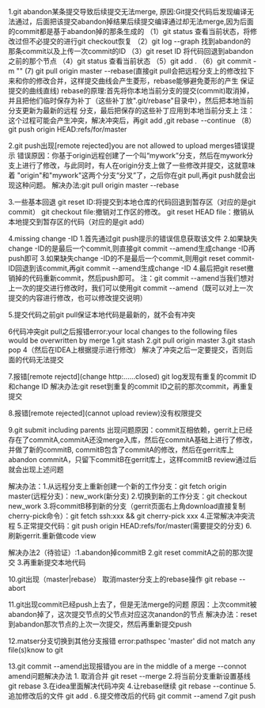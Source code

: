 1.git abandon某条提交导致后续提交无法merge,
原因:Git提交代码后发现编译无法通过，后面把该提交abandon掉结果后续提交编译通过却无法merge,因为后面的commit都是基于abandon掉的那条生成的
（1）git status 查看当前状态，将修改过但不必提交的进行git checkout恢复
（2）git log --graph 找到abandon的那条commit以及上传一次commit的ID
（3）git reset ID  将代码回退到abandon之前的那个节点
（4）git status 查看当前状态
（5）git add .
（6）git commit -m ""
 (7) git pull origin master --rebase(直接git pull会把远程分支上的修改拉下来和你的修改合并，这样提交曲线会产生菱形，rebase能够避免菱形的产生
 保证提交的曲线直线)
 rebase的原理:首先将你本地当前分支的提交(commit)取消掉，并且把他们临时保存为补丁（这些补丁放".git/rebase"目录中），然后把本地当前分支更新为最新的远程
 分支，最后把保存的这些补丁应用到本地当前分支上
 注：这个过程可能会产生冲突，解决冲突后，再git add ,git rebase --continue
 （8）git push origin HEAD:refs/for/master
 
 2.git push出现[remote rejected]you are not allowed to upload merges错误提示
 错误原因：你基于origin远程创建了一个叫“mywork”分支，然后在mywork分支上进行了修改，与此同时，有人在origin分支上做了一些修改并提交，这就意味着
 "origin"和"mywork"这两个分支“分叉”了，之后你在git pull,再git push就会出现这种问题。
 解决办法:git pull origin master --rebase
 
 3.一些基本回退
 git reset ID:将提交到本地仓库的代码回退到暂存区（对应的是git commit）
 git checkout file:撤销对工作区的修改。
 git reset HEAD file：撤销从本地提交到暂存区的代码（对应的是git add）
 
 4.missing change -ID
 1.首先通过git push提示的错误信息获取该文件
 2.如果缺失change -ID的是最后一个commit,则直接git commit --amend生成change -ID再push即可
 3.如果缺失change -ID的不是最后一个commit,则用git reset commit-ID回退到该commit,再git commit --amend生成change -ID
 4.最后把git reset撤销掉的代码重新commit，然后push即可。
 注：git commit --amend当我们想对上一次的提交进行修改时，我们可以使用git commit --amend（既可以对上一次提交的内容进行修改，也可以修改提交说明）
 
 5.提交代码之前git  pull保证本地代码是最新的，就不会有冲突
 
 6代码冲突git pull之后报错error:your local changes to the following files would be overwritten by merge
 1.git stash
 2.git pull origin master
 3.git stash pop
 4（然后在IDEA上根据提示进行修改）
 解决了冲突之后一定要提交，否则后面的代码无法提交
 
 7.报错[remote  rejectd](change http:......closed)
 git log发现有重复的commit ID和change ID
 解决办法:git reset到重复的commit ID之前的那次commit，再重复提交
 
 8.报错[remote rejected](cannot upload review)没有权限提交
 
 9.git submit including parents
 出现问题原因：commit互相依赖，gerrit上已经存在了commitA,commitA还没merge入库，然后在commitA基础上进行了修改，并做了新的commitB,
 commitB包含了commitA的修改，然后在gerrit库上abandon commitA，只留下commitB在gerrit库上，这样commitB review通过后就会出现上述问题
 
 解决办法：1.从远程分支上重新创建一个新的工作分支：git fetch origin master(远程分支)：new_work(新分支)
          2.切换到新的工作分支：git checkout new_work
          3.将commitB移到新的分支（gerrit页面右上角download直接复制cherry-pick命令）：git fetch ssh:xxx && git cherry-pick xxx
          4.正常解决冲突流程
          5.正常提交代码：git push origin HEAD:refs/for/master(需要提交的分支)
          6.刷新gerrit.重新做code view
          
 解决办法2（待验证）:1.abandon掉commitB
                   2.git reset commitA之前的那次提交
                   3.再重新提交本地代码
                   
 10.git出现（master|rebase）
    取消master分支上的rebase操作
    git rebase --abort
    
 11.git出现commit已经push上去了，但是无法merge的问题
    原因：上次commit被abandon掉了，这次提交节点的父节点对应这次anandon的节点
    解决办法：reset到abandon那次节点的上次一次提交，然后再重新提交push

 12.matser分支切换到其他分支报错
    error:pathspec 'master' did not match any file(s)know to git 
    
 13.git commit --amend出现报错you are in the middle of a merge --connot amend问题解决办法
    1. 取消合并
    git reset --merge
    2.将当前分支重新设置基线
    git rebase 
    3.在idea里面解决代码冲突
    4.让rebase继续
    git rebase --continue
    5.追加修改后的文件
    git add .
    6.提交修改后的代码
    git commit --amend
    7.git push
